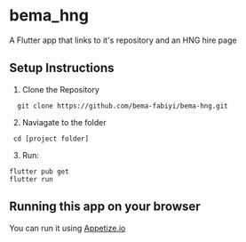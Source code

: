# bema_hng

A Flutter app that links to it's repository and an HNG hire page

## Setup Instructions
1. Clone the Repository
 ```
   git clone https://github.com/bema-fabiyi/bema-hng.git
```
2. Naviagate to the folder
 ```
  cd [project folder]
 ```
3. Run:
```
flutter pub get
flutter run
```

## Running this app on your browser
You can run it using [Appetize.io](https://appetize.io/app/b_s7zuyrczd3jcx22mydlwr43kba)
